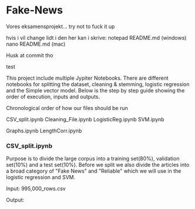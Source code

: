 # Fake-News
Vores eksamensprojekt... try not to fuck it up

hvis i vil change lidt i den her kan i skrive:
notepad README.md (windows)
nano README.md (mac)

Husk at commit tho

test




This project include multiple Jypiter Notebooks. There are different notebooks for splitting the dataset, cleaning & stemming, logistic regression and the Simple vector model. Below is the step by step guide showing the order of execution, inputs and outputs. 


Chronological order of how our files should be run

CSV_split.ipynb
Cleaning_File.ipynb
LogisticReg.ipynb
SVM.ipynb


Graphs.ipynb
LengthCorr.ipynb


### CSV_split.ipynb

Purpose is to divide the large corpus into a training set(80%), validation set(10%) and a test set(10%). 
Before we split we also divide the articles into a broad category of "Fake News" and "Reliable" which we will use in the logistic regression and SVM. 

Input:
  995,000_rows.csv

Output:
  










